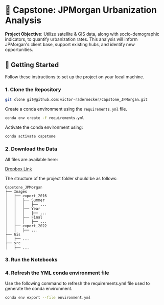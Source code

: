 # 🌆 Capstone: JPMorgan Urbanization Analysis

**Project Objective:** Utilize satellite & GIS data, along with socio-demographic indicators, to quantify urbanization rates. This analysis will inform JPMorgan's client base, support existing hubs, and identify new opportunities.

## 🚀 Getting Started

Follow these instructions to set up the project on your local machine.

### 1. Clone the Repository

```bash
git clone git@github.com:victor-radermecker/Capstone_JPMorgan.git
```

Create a conda environment using the `requirements.yml` file.

```bash
conda env create -f requirements.yml
```

Activate the conda environment using:

```bash
conda activate capstone
```

### 2. Download the Data

All files are available here:

[Dropbox Link](https://www.dropbox.com/scl/fo/i6r9qx73a0lervrd2crpk/h?dl=0&rlkey=g8twup5jtib6h3xnle353dvtg)

The structure of the project folder should be as follows:

```
Capstone_JPMorgan
├── Images
│   ├── export_2016
│   │   ├── Summer
│   │   │   ├── ...
│   │   ├── Year
│   │   │   ├── ...
│   │   ├── Final
│   │   │   ├── ...
│   ├── export_2022
│   │   ├── ...
├── Gis
│   ├── ...
├── src
│   ├── ...
```

### 3. Run the Notebooks

### 4. Refresh the YML conda environment file

Use the following command to refresh the requirements.yml file used to generate the conda environment.

```bash
conda env export --file environment.yml
```
